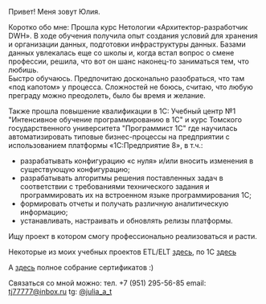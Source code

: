 Привет! Меня зовут Юлия.

Коротко обо мне: Прошла курс Нетологии «Архитектор-разработчик DWH».  В ходе обучения получила опыт создания 
условий для хранения и организации данных, подготовки инфраструктуры данных. Базами данных увлекалась еще со школы 
и, когда встал вопрос о смене профессии, решила, что вот он шанс наконец-то заниматься тем, что любишь.  
Быстро обучаюсь. Предпочитаю досконально разобраться, что там «под капотом» у процесса. Сложностей не боюсь, 
считаю, что любую преграду можно преодолеть, было бы время и желание. 

Также прошла повышение квалификации в 1С: Учебный центр №1 "Интенсивное обучение программированию в 1С" и 
курс Томского государственного университета "Программист 1С" где научилась автоматизировать типовые бизнес-процессы 
на предприятии с использованием платформы «1С:Предприятие 8», в т.ч.:
- разрабатывать конфигурацию «с нуля» и/или вносить изменения в существующую конфигурацию;
- разрабатывать алгоритмы решения поставленных задач в соответствии с требованиями технического задания 
и программировать их на встроенном языке программирования 1С;
- формировать отчеты и получать различную аналитическую информацию;
- устанавливать, настраивать и обновлять релизы платформы.

Ищу проект в котором смогу профессионально реализоваться и расти.

Некоторые из моих учебных проектов ETL/ELT [здесь](https://github.com/Lerozba/Portfolio/tree/main/ETL%5CELT), по 1С [здесь](https://github.com/Lerozba/Portfolio/tree/main/1С:Программист)

А [здесь](https://github.com/Lerozba/Portfolio/tree/main/My_Certificate) полное собрание сертификатов :)

Связаться со мной можно:
тел. +7 (951) 295-56-85
email: tj77777@inbox.ru
tg: [@julia_a_t](https://t.me/julia_a_t)
